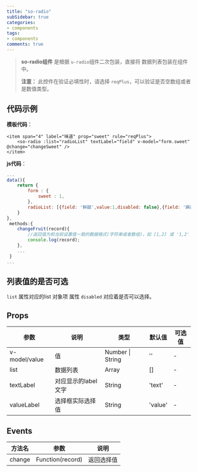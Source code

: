 ```yaml
---
title: "so-radio"
subSidebar: true
categories:
- components
tags:
- components
comments: true
---
```


>**so-radio组件** 是根据 `u-radio`组件二次包装，直接将 数据列表包装在组件中。
>
>**注意：** 此控件在验证必填性时，请选择 `reqPlus`，可以验证是否空数组或者是数值类型。

## 代码示例

**模板代码**：

```vue
<item span="4" label="味道" prop="sweet" rule="reqPlus">
    <so-radio :list="radioList" textLabel="field" v-model="form.sweet" @change="changeSweet" />
</item>
```

**js代码**：

```javascript
...
data(){
    return {
        form : {
            sweet : 1,
        },
        radioList: [{field: '鲜甜',value:1,disabled: false},{field: '麻辣',value:23,disabled: false}],
    }
},
 methods:{
    changeFruit(record){
        //返回值为和当前设置值一致的数据格式(字符串或者数组)，如 [1,2] 或 '1,2'
        console.log(record);
    },
    ...
 }
...
```

##  列表值的是否可选

`list` 属性对应的list 对象项 属性 `disabled` 对应着是否可以选择。



## Props

| 参数          | 说明                | 类型             | 默认值  | 可选值 |
| ------------- | ------------------- | ---------------- | ------- | ------ |
| v-model/value | 值                  | Number \| String | ''      | -      |
| list          | 数据列表            | Array            | []      | -      |
| textLabel     | 对应显示的label文字 | String           | 'text'  | -      |
| valueLabel    | 选择框实际选择值    | String           | 'value' | -      |

## Events

| 方法名 | 参数             | 说明       |
| ------ | ---------------- | ---------- |
| change | Function(record) | 返回选择值 |

